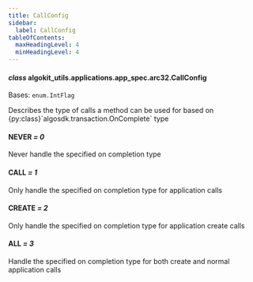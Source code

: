 ```yaml
---
title: CallConfig
sidebar:
  label: CallConfig
tableOfContents:
  maxHeadingLevel: 4
  minHeadingLevel: 4
---
```


#### _class_ algokit_utils.applications.app_spec.arc32.CallConfig

Bases: `enum.IntFlag`

Describes the type of calls a method can be used for based on {py:class}\`algosdk.transaction.OnComplete\` type

#### NEVER _= 0_

Never handle the specified on completion type

#### CALL _= 1_

Only handle the specified on completion type for application calls

#### CREATE _= 2_

Only handle the specified on completion type for application create calls

#### ALL _= 3_

Handle the specified on completion type for both create and normal application calls

